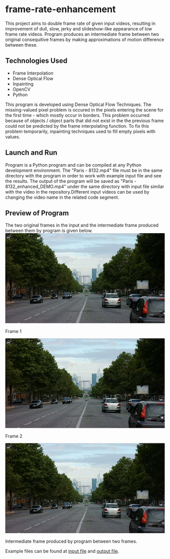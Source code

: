 # frame-rate-enhancement

This project aims to double frame rate of given input videos, resulting in improvement of dull, slow, jerky and slideshow-like appearance of low frame rate videos. Program produces an intermediate frame between two original consequitive frames by making approximations of motion difference between these. 

## Technologies Used

- Frame Interpolation
- Dense Optical Flow
- Inpainting
- OpenCV
- Python

This program is developed using Dense Optical Flow Techniques. The missing-valued pixel problem is occured in the pixels entering the scene for the first time - which mostly occur in borders. This problem occurred because of objects / object parts that did not exist in the
the previous frame could not be predicted by the frame interpolating function. To fix this problem temporarily, inpainting techniques used to fill empty pixels with values. 


## Launch and Run
Program is a Python program and can be compiled at any Python development environment. The "Paris - 8132.mp4" file must be in the same directory with the program in order to work with example input file and see the results. The output of the program will be saved as "Paris - 8132_enhanced_DEMO.mp4" under the same directory with input file similar with the video in the repository.Different input videos can be used by changing the video name in the related code segment.

## Preview of Program

The two original frames in the input and the intermediate frame produced between them by program is given below.
![Frame 1](https://github.com/isilsukorkmaz/frame-rate-enhancement/blob/main/frame183.bmp)

Frame 1

![alt text](https://github.com/isilsukorkmaz/frame-rate-enhancement/blob/main/frame185.bmp)

Frame 2

![alt text](https://github.com/isilsukorkmaz/frame-rate-enhancement/blob/main/frame184.bmp)

Intermediate frame produced by program between two frames.

Example files can be found at [input file](https://github.com/isilsukorkmaz/frame-rate-enhancement/blob/main/Paris%20-%208132.mp4) and [output file](https://github.com/isilsukorkmaz/frame-rate-enhancement/blob/main/Paris%20-%208132_enhanced_DEMO.mp4).
